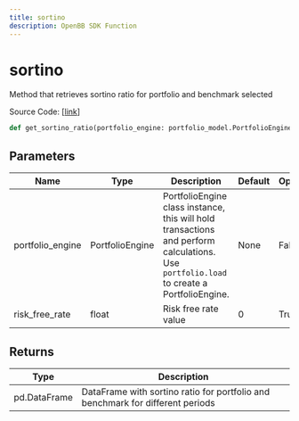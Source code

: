 ```yaml
---
title: sortino
description: OpenBB SDK Function
---
```


# sortino

Method that retrieves sortino ratio for portfolio and benchmark selected

Source Code: [[link](https://github.com/OpenBB-finance/OpenBBTerminal/tree/main/openbb_terminal/portfolio/portfolio_model.py#L1103)]

```python
def get_sortino_ratio(portfolio_engine: portfolio_model.PortfolioEngine, risk_free_rate: float = 0) -> DataFrame
```
## Parameters

| Name | Type | Description | Default | Optional |
| ---- | ---- | ----------- | ------- | -------- |
| portfolio_engine | PortfolioEngine | PortfolioEngine class instance, this will hold transactions and perform calculations.<br/>Use `portfolio.load` to create a PortfolioEngine. | None | False |
| risk_free_rate | float | Risk free rate value | 0 | True |

## Returns

| Type | Description |
| ---- | ----------- |
| pd.DataFrame | DataFrame with sortino ratio for portfolio and benchmark for different periods |

